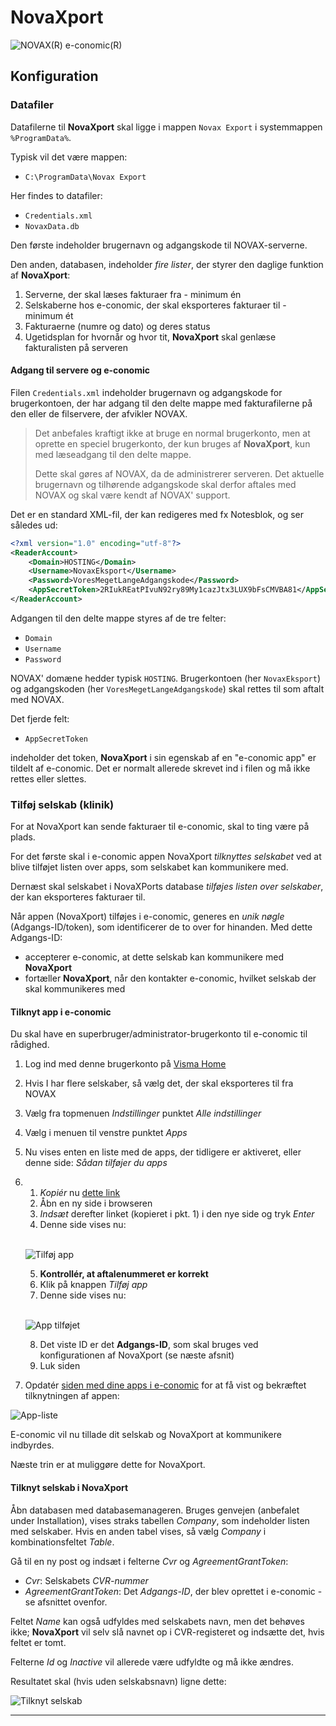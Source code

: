 # NovaXport

![NOVAX(R) e-conomic(R)][Title logos] 


## Konfiguration

### Datafiler

Datafilerne til **NovaXport** skal ligge i mappen `Novax Export` i systemmappen `%ProgramData%`. 

Typisk vil det være mappen:

- `C:\ProgramData\Novax Export`

Her findes to datafiler:

- `Credentials.xml`
- `NovaxData.db`

Den første indeholder brugernavn og adgangskode til NOVAX-serverne.

Den anden, databasen, indeholder *fire lister*, der styrer den daglige funktion af **NovaXport**:

1. Serverne, der skal læses fakturaer fra - minimum én
2. Selskaberne hos e-conomic, der skal eksporteres fakturaer til - minimum ét
3. Fakturaerne (numre og dato) og deres status
4. Ugetidsplan for hvornår og hvor tit, **NovaXport** skal genlæse fakturalisten på serveren


#### Adgang til servere og e-conomic

Filen `Credentials.xml` indeholder brugernavn og adgangskode for brugerkontoen, der har adgang til den delte mappe med fakturafilerne på den eller de filservere, der afvikler NOVAX.

> Det anbefales kraftigt ikke at bruge en normal brugerkonto, men at oprette en speciel brugerkonto, der kun bruges af **NovaXport**, kun med læseadgang til den delte mappe.
>
> Dette skal gøres af NOVAX, da de administrerer serveren. Det aktuelle brugernavn og tilhørende adgangskode skal derfor aftales med NOVAX og skal være kendt af NOVAX' support.

Det er en standard XML-fil, der kan redigeres med fx Notesblok, og ser således ud:

```xml
<?xml version="1.0" encoding="utf-8"?>
<ReaderAccount>
    <Domain>HOSTING</Domain>
    <Username>NovaxEksport</Username>
    <Password>VoresMegetLangeAdgangskode</Password>
    <AppSecretToken>2RIukREatPIvuN92ry89My1cazJtx3LUX9bFsCMVBA81</AppSecretToken>
</ReaderAccount>
```

Adgangen til den delte mappe styres af de tre felter:

- `Domain`
- `Username`
- `Password`

NOVAX' domæne hedder typisk `HOSTING`. Brugerkontoen (her `NovaxEksport`) og adgangskoden (her `VoresMegetLangeAdgangskode`) skal rettes til som aftalt med NOVAX.

Det fjerde felt:

- `AppSecretToken`

indeholder det token, **NovaXport** i sin egenskab af en "e-conomic app" er tildelt af e-conomic. Det er normalt allerede skrevet ind i filen og må ikke rettes eller slettes.

### Tilføj selskab (klinik)

For at NovaXport kan sende fakturaer til e-conomic, skal to ting være på plads.

For det første skal i e-conomic appen NovaXport *tilknyttes selskabet* ved at blive tilføjet listen over apps, som selskabet kan kommunikere med.

Dernæst skal selskabet i NovaXPorts database *tilføjes listen over selskaber*, der kan eksporteres fakturaer til.

Når appen (NovaXport) tilføjes i e-conomic, generes en *unik nøgle* (Adgangs-ID/token), som identificerer de to over for hinanden. Med dette Adgangs-ID:

- accepterer e-conomic, at dette selskab kan kommunikere med **NovaXport**
- fortæller **NovaXport**, når den kontakter e-conomic, hvilket selskab der skal kommunikeres med 

#### Tilknyt app i e-conomic

Du skal have en superbruger/administrator-brugerkonto til e-conomic til rådighed.

1. Log ind med denne brugerkonto på [Visma Home][Visma home]
3. Hvis I har flere selskaber, så vælg det, der skal eksporteres til fra NOVAX
4. Vælg fra topmenuen *Indstillinger* punktet *Alle indstillinger*
5. Vælg i menuen til venstre punktet *Apps*
6. Nu vises enten en liste med de apps, der tidligere er aktiveret, eller denne side: *Sådan tilføjer du apps*

7.  1. *Kopiér* nu [dette link][App link]
    2. Åbn en ny side i browseren
    3. *Indsæt* derefter linket (kopieret i pkt. 1) i den nye side og tryk *Enter*
    4. Denne side vises nu:

    <br>![Tilføj app][Attach app]<br>
    
    5. **Kontrollér, at aftalenummeret er korrekt**
    6. Klik på knappen *Tilføj app*
    7. Denne side vises nu:

    <br>![App tilføjet][Attached app]<br>

    8. Det viste ID er det **Adgangs-ID**, som skal bruges ved konfigurationen af NovaXport (se næste afsnit)
    9. Luk siden

8. Opdatér [siden med dine apps i e-conomic][EC extensions] for at få vist og bekræftet tilknytningen af appen:

![App-liste][App list]

E-conomic vil nu tillade dit selskab og NovaXport at kommunikere indbyrdes.

Næste trin er at muliggøre dette for NovaXport.

#### Tilknyt selskab i NovaXport

Åbn databasen med databasemanageren. Bruges genvejen (anbefalet under Installation), vises straks tabellen *Company*, som indeholder listen med selskaber. Hvis en anden tabel vises, så vælg *Company* i kombinationsfeltet *Table*.

Gå til en ny post og indsæt i felterne *Cvr* og *AgreementGrantToken*:
- *Cvr*: Selskabets *CVR-nummer*
- *AgreementGrantToken*: Det *Adgangs-ID*, der blev oprettet i e-conomic - se afsnittet ovenfor.

Feltet *Name* kan også udfyldes med selskabets navn, men det behøves ikke; **NovaXport** vil selv slå navnet op i CVR-registeret og indsætte det, hvis feltet er tomt.

Felterne *Id* og *Inactive* vil allerede være udfyldte og må ikke ændres.

Resultatet skal (hvis uden selskabsnavn) ligne dette:

![Tilknyt selskab][New company]




<hr>

[Cactus Data logo]: images/cactuslogopale.png
[Title logos]: images/Novax-e-conomic%20200.png
[Attach app]: images/ec-apps-001.png
[Attached app]: images/ec-apps-002.png
[App list]: images/ec-apps-003.png
[Data flow]: images/NovaXport%20Diagram.drawio%2024.png
[New company]: images/NewCompany.png
[EC extensions]: https://secure.e-conomic.com/settings/extensions/apps
[App link]: https://secure.e-conomic.com/secure/api1/requestaccess.aspx?appPublicToken=ToVYPF4QxTW73TcmtKPZtQCTwjKJlAwu0cPn3LEOE201
[Visma home]: https://connect.visma.com/